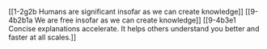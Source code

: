 [[1-2g2b Humans are significant insofar as we can create knowledge]]
[[9-4b2b1a We are free insofar as we can create knowledge]]
[[9-4b3e1 Concise explanations accelerate. It helps others understand you better and faster at all scales.]]